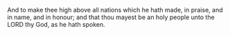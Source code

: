 And to make thee high above all nations which he hath made, in praise, and in name, and in honour; and that thou mayest be an holy people unto the LORD thy God, as he hath spoken.

